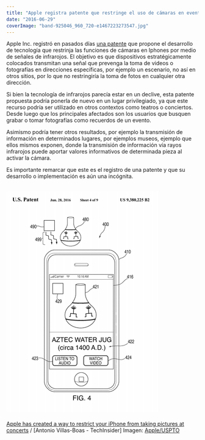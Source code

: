 ```yaml
---
title: "Apple registra patente que restringe el uso de cámaras en eventos"
date: "2016-06-29"
coverImage: "band-925046_960_720-e1467223273547.jpg"
---
```


Apple Inc. registró en pasados días [una patente](http://patft.uspto.gov/netacgi/nph-Parser?Sect1=PTO2&Sect2=HITOFF&p=1&u=%2Fnetahtml%2FPTO%2Fsearch-bool.html&r=1&f=G&l=50&co1=AND&d=PTXT&s1=9,380,225&OS=9,380,225&RS=9,380,225) que propone el desarrollo de tecnología que restrinja las funciones de cámaras en Iphones por medio de señales de infrarojos. El objetivo es que dispositivos estratégicamente colocados transmitan una señal que prevenga la toma de videos o fotografías en direcciones específicas, por ejemplo un escenario, no así en otros sitios, por lo que no restringiría la toma de fotos en cualquier otra dirección.

Si bien la tecnología de infrarojos parecía estar en un declive, esta patente propuesta podría ponerla de nuevo en un lugar privilegiado, ya que este recurso podría ser utilizado en otros contextos como teatros o conciertos. Desde luego que los principales afectados son los usuarios que busquen grabar o tomar fotografías como recuerdos de un evento.

Asimismo podría tener otros resultados, por ejemplo la transmisión de información en determinados lugares, por ejemplos museos, ejemplo que ellos mismos exponen, donde la transmisión de información vía rayos infrarojos puede aportar valores informativos de determinada pieza al activar la cámara.

Es importante remarcar que este es el registro de una patente y que su desarrollo o implementación es aún una incógnita.

## [![patente](images/patente.png)](http://www.elcosmografo.net/wp-content/uploads/2016/06/patente.png)

[Apple has created a way to restrict your iPhone from taking pictures at concerts](http://www.techinsider.io/apple-patent-disables-camera-at-concerts-2016-6) / \[Antonio Villas-Boas - TechInsider\] Imagen: [Apple/USPTO](http://pdfpiw.uspto.gov/.piw?docid=09380225&PageNum=6&IDKey=CD402A66D44F&HomeUrl=http://patft.uspto.gov/netacgi/nph-Parser?Sect1=PTO2%2526Sect2=HITOFF%2526p=1%2526u=%25252Fnetahtml%25252FPTO%25252Fsearch-bool.html%2526r=1%2526f=G%2526l=50%2526co1=AND%2526d=PTXT%2526s1=9,380,225%2526OS=9,380,225%2526RS=9,380,225)
